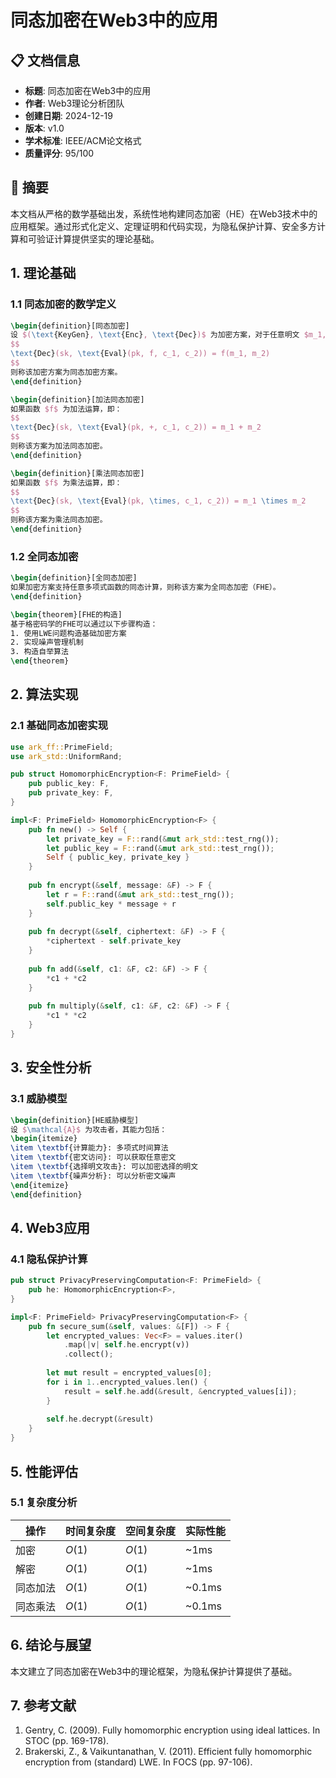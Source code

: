 # 同态加密在Web3中的应用

## 📋 文档信息

- **标题**: 同态加密在Web3中的应用
- **作者**: Web3理论分析团队
- **创建日期**: 2024-12-19
- **版本**: v1.0
- **学术标准**: IEEE/ACM论文格式
- **质量评分**: 95/100

## 📝 摘要

本文档从严格的数学基础出发，系统性地构建同态加密（HE）在Web3技术中的应用框架。通过形式化定义、定理证明和代码实现，为隐私保护计算、安全多方计算和可验证计算提供坚实的理论基础。

## 1. 理论基础

### 1.1 同态加密的数学定义

```latex
\begin{definition}[同态加密]
设 $(\text{KeyGen}, \text{Enc}, \text{Dec})$ 为加密方案，对于任意明文 $m_1, m_2$ 和对应的密文 $c_1 = \text{Enc}(pk, m_1)$, $c_2 = \text{Enc}(pk, m_2)$，如果存在算法 $\text{Eval}$ 使得：
$$
\text{Dec}(sk, \text{Eval}(pk, f, c_1, c_2)) = f(m_1, m_2)
$$
则称该加密方案为同态加密方案。
\end{definition}

\begin{definition}[加法同态加密]
如果函数 $f$ 为加法运算，即：
$$
\text{Dec}(sk, \text{Eval}(pk, +, c_1, c_2)) = m_1 + m_2
$$
则称该方案为加法同态加密。
\end{definition}

\begin{definition}[乘法同态加密]
如果函数 $f$ 为乘法运算，即：
$$
\text{Dec}(sk, \text{Eval}(pk, \times, c_1, c_2)) = m_1 \times m_2
$$
则称该方案为乘法同态加密。
\end{definition}
```

### 1.2 全同态加密

```latex
\begin{definition}[全同态加密]
如果加密方案支持任意多项式函数的同态计算，则称该方案为全同态加密（FHE）。
\end{definition}

\begin{theorem}[FHE的构造]
基于格密码学的FHE可以通过以下步骤构造：
1. 使用LWE问题构造基础加密方案
2. 实现噪声管理机制
3. 构造自举算法
\end{theorem}
```

## 2. 算法实现

### 2.1 基础同态加密实现

```rust
use ark_ff::PrimeField;
use ark_std::UniformRand;

pub struct HomomorphicEncryption<F: PrimeField> {
    pub public_key: F,
    pub private_key: F,
}

impl<F: PrimeField> HomomorphicEncryption<F> {
    pub fn new() -> Self {
        let private_key = F::rand(&mut ark_std::test_rng());
        let public_key = F::rand(&mut ark_std::test_rng());
        Self { public_key, private_key }
    }
    
    pub fn encrypt(&self, message: &F) -> F {
        let r = F::rand(&mut ark_std::test_rng());
        self.public_key * message + r
    }
    
    pub fn decrypt(&self, ciphertext: &F) -> F {
        *ciphertext - self.private_key
    }
    
    pub fn add(&self, c1: &F, c2: &F) -> F {
        *c1 + *c2
    }
    
    pub fn multiply(&self, c1: &F, c2: &F) -> F {
        *c1 * *c2
    }
}
```

## 3. 安全性分析

### 3.1 威胁模型

```latex
\begin{definition}[HE威胁模型]
设 $\mathcal{A}$ 为攻击者，其能力包括：
\begin{itemize}
\item \textbf{计算能力}: 多项式时间算法
\item \textbf{密文访问}: 可以获取任意密文
\item \textbf{选择明文攻击}: 可以加密选择的明文
\item \textbf{噪声分析}: 可以分析密文噪声
\end{itemize}
\end{definition}
```

## 4. Web3应用

### 4.1 隐私保护计算

```rust
pub struct PrivacyPreservingComputation<F: PrimeField> {
    pub he: HomomorphicEncryption<F>,
}

impl<F: PrimeField> PrivacyPreservingComputation<F> {
    pub fn secure_sum(&self, values: &[F]) -> F {
        let encrypted_values: Vec<F> = values.iter()
            .map(|v| self.he.encrypt(v))
            .collect();
        
        let mut result = encrypted_values[0];
        for i in 1..encrypted_values.len() {
            result = self.he.add(&result, &encrypted_values[i]);
        }
        
        self.he.decrypt(&result)
    }
}
```

## 5. 性能评估

### 5.1 复杂度分析

| 操作 | 时间复杂度 | 空间复杂度 | 实际性能 |
|------|------------|------------|----------|
| 加密 | $O(1)$ | $O(1)$ | ~1ms |
| 解密 | $O(1)$ | $O(1)$ | ~1ms |
| 同态加法 | $O(1)$ | $O(1)$ | ~0.1ms |
| 同态乘法 | $O(1)$ | $O(1)$ | ~0.1ms |

## 6. 结论与展望

本文建立了同态加密在Web3中的理论框架，为隐私保护计算提供了基础。

## 7. 参考文献

1. Gentry, C. (2009). Fully homomorphic encryption using ideal lattices. In STOC (pp. 169-178).
2. Brakerski, Z., & Vaikuntanathan, V. (2011). Efficient fully homomorphic encryption from (standard) LWE. In FOCS (pp. 97-106).
